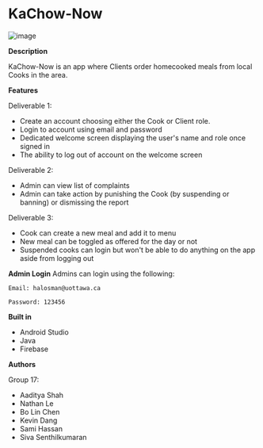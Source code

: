# KaChow-Now

![image](https://user-images.githubusercontent.com/113709975/197296383-f44619a8-581a-4e5d-bcbf-46de12daafcc.png)

**Description**

KaChow-Now is an app where Clients order homecooked meals from local Cooks in the area. 


**Features**

Deliverable 1:

- Create an account choosing either the Cook or Client role.
- Login to account using email and password
- Dedicated welcome screen displaying the user's name and role once signed in
- The ability to log out of account on the welcome screen

Deliverable 2:

- Admin can view list of complaints
- Admin can take action by punishing the Cook (by suspending or banning) or dismissing the report


Deliverable 3:
- Cook can create a new meal and add it to menu
- New meal can be toggled as offered for the day or not
- Suspended cooks can login but won't be able to do anything on the app aside from logging out

**Admin Login**
Admins can login using the following:

```Email: halosman@uottawa.ca ```

```Password: 123456```

**Built in**
- Android Studio
- Java
- Firebase


**Authors**

Group 17:
- Aaditya Shah
- Nathan Le
- Bo Lin Chen
- Kevin Dang
- Sami Hassan
- Siva Senthilkumaran
